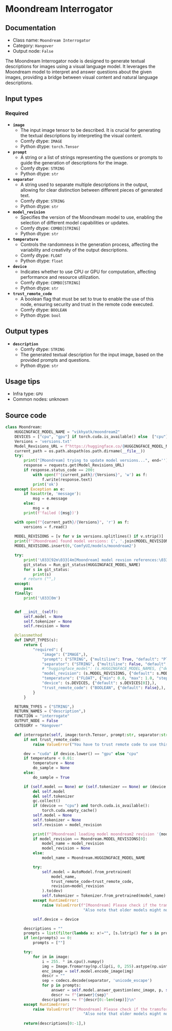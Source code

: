 # Moondream Interrogator
## Documentation
- Class name: `Moondream Interrogator`
- Category: `Hangover`
- Output node: `False`

The Moondream Interrogator node is designed to generate textual descriptions for images using a visual language model. It leverages the Moondream model to interpret and answer questions about the given images, providing a bridge between visual content and natural language descriptions.
## Input types
### Required
- **`image`**
    - The input image tensor to be described. It is crucial for generating the textual descriptions by interpreting the visual content.
    - Comfy dtype: `IMAGE`
    - Python dtype: `torch.Tensor`
- **`prompt`**
    - A string or a list of strings representing the questions or prompts to guide the generation of descriptions for the image.
    - Comfy dtype: `STRING`
    - Python dtype: `str`
- **`separator`**
    - A string used to separate multiple descriptions in the output, allowing for clear distinction between different pieces of generated text.
    - Comfy dtype: `STRING`
    - Python dtype: `str`
- **`model_revision`**
    - Specifies the version of the Moondream model to use, enabling the selection of different model capabilities or updates.
    - Comfy dtype: `COMBO[STRING]`
    - Python dtype: `str`
- **`temperature`**
    - Controls the randomness in the generation process, affecting the variability and creativity of the output descriptions.
    - Comfy dtype: `FLOAT`
    - Python dtype: `float`
- **`device`**
    - Indicates whether to use CPU or GPU for computation, affecting performance and resource utilization.
    - Comfy dtype: `COMBO[STRING]`
    - Python dtype: `str`
- **`trust_remote_code`**
    - A boolean flag that must be set to true to enable the use of this node, ensuring security and trust in the remote code executed.
    - Comfy dtype: `BOOLEAN`
    - Python dtype: `bool`
## Output types
- **`description`**
    - Comfy dtype: `STRING`
    - The generated textual description for the input image, based on the provided prompts and questions.
    - Python dtype: `str`
## Usage tips
- Infra type: `GPU`
- Common nodes: unknown


## Source code
```python
class Moondream:
    HUGGINGFACE_MODEL_NAME = "vikhyatk/moondream2"
    DEVICES = ["cpu", "gpu"] if torch.cuda.is_available() else  ["cpu"]
    Versions = 'versions.txt'
    Model_Revisions_URL = f"https://huggingface.co/{HUGGINGFACE_MODEL_NAME}/raw/main/{Versions}"
    current_path = os.path.abspath(os.path.dirname(__file__))
    try:
        print("[Moondream] trying to update model versions...", end='')
        response = requests.get(Model_Revisions_URL)
        if response.status_code == 200:
            with open(f"{current_path}/{Versions}", 'w') as f:
                f.write(response.text)
            print('ok')
    except Exception as e:
        if hasattr(e, 'message'):
            msg = e.message
        else:
            msg = e
        print(f'failed ({msg})')

    with open(f"{current_path}/{Versions}", 'r') as f:
        versions = f.read()
    
    MODEL_REVISIONS = [v for v in versions.splitlines() if v.strip()]
    print(f"[Moondream] found model versions: {', '.join(MODEL_REVISIONS)}")
    MODEL_REVISIONS.insert(0,'ComfyUI/models/moondream2')

    try:
        print('\033[92m\033[4m[Moondream] model revsion references:\033[0m\033[92m')
        git_status = Run_git_status(HUGGINGFACE_MODEL_NAME)
        for s in git_status:
            print(s)
        # return ("",)
    except:
        pass
    finally:
        print('\033[0m')


    def __init__(self):
        self.model = None
        self.tokenizer = None
        self.revision = None

    @classmethod
    def INPUT_TYPES(s):
        return {
            "required": {
                "image": ("IMAGE",),
                "prompt": ("STRING", {"multiline": True, "default": "Please provide a detailed description of this image."},),
                "separator": ("STRING", {"multiline": False, "default": r"\n"},),
                # "huggingface_model": (s.HUGGINGFACE_MODEL_NAMES, {"default": s.HUGGINGFACE_MODEL_NAMES[-1]},),
                "model_revision": (s.MODEL_REVISIONS, {"default": s.MODEL_REVISIONS[-1]},),
                "temperature": ("FLOAT", {"min": 0.0, "max": 1.0, "step": 0.01, "default": 0.},),
                "device": (s.DEVICES, {"default": s.DEVICES[0]},),
                "trust_remote_code": ("BOOLEAN", {"default": False},),
            }
        }

    RETURN_TYPES = ("STRING",)
    RETURN_NAMES = ("description",)
    FUNCTION = "interrogate"
    OUTPUT_NODE = False
    CATEGORY = "Hangover"

    def interrogate(self, image:torch.Tensor, prompt:str, separator:str, model_revision:str, temperature:float, device:str, trust_remote_code:bool):
        if not trust_remote_code:
            raise ValueError("You have to trust remote code to use this node!")

        dev = "cuda" if device.lower() == "gpu" else "cpu"
        if temperature < 0.01:
            temperature = None
            do_sample = None
        else:
            do_sample = True

        if (self.model == None) or (self.tokenizer == None) or (device != self.device) or (model_revision != self.revision):
            del self.model
            del self.tokenizer
            gc.collect()
            if (device == "cpu") and torch.cuda.is_available():
                torch.cuda.empty_cache()
            self.model = None
            self.tokenizer = None
            self.revision = model_revision

            print(f"[Moondream] loading model moondream2 revision '{model_revision}', please stand by....")
            if model_revision == Moondream.MODEL_REVISIONS[0]:
                model_name = model_revision
                model_revision = None
            else:
                model_name = Moondream.HUGGINGFACE_MODEL_NAME

            try:
                self.model = AutoModel.from_pretrained(
                    model_name, 
                    trust_remote_code=trust_remote_code,
                    revision=model_revision
                ).to(dev)
                self.tokenizer = Tokenizer.from_pretrained(model_name)
            except RuntimeError:
                raise ValueError(f"[Moondream] Please check if the tramsformer package fulfills the requirements. "
                                  "Also note that older models might not work anymore with newer packages.")

            self.device = device

        descriptions = ""
        prompts = list(filter(lambda x: x!="", [s.lstrip() for s in prompt.splitlines()])) # make a prompt list and remove unnecessary whitechars and empty lines
        if len(prompts) == 0:
            prompts = [""]

        try:
            for im in image:
                i = 255. * im.cpu().numpy()
                img = Image.fromarray(np.clip(i, 0, 255).astype(np.uint8))
                enc_image = self.model.encode_image(img)
                descr = ""
                sep = codecs.decode(separator, 'unicode_escape')
                for p in prompts:
                    answer = self.model.answer_question(enc_image, p, self.tokenizer, temperature=temperature, do_sample=do_sample)
                    descr += f"{answer}{sep}"
                descriptions += f"{descr[0:-len(sep)]}\n"
        except RuntimeError:
            raise ValueError(f"[Moondream] Please check if the tramsformer package fulfills the requirements. "
                                  "Also note that older models might not work anymore with newer packages.")
        
        return(descriptions[0:-1],)

```

